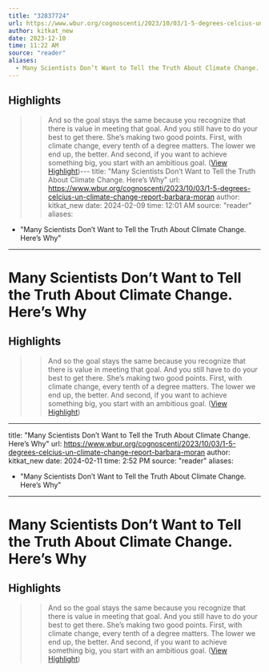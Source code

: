 ```yaml
---
title: "32837724"
url: https://www.wbur.org/cognoscenti/2023/10/03/1-5-degrees-celcius-un-climate-change-report-barbara-moran
author: kitkat_new
date: 2023-12-10
time: 11:22 AM
source: "reader"
aliases:
  - Many Scientists Don’t Want to Tell the Truth About Climate Change. Here’s Why
---
```

## Highlights
> > And so the goal stays the same because you recognize that there is value in meeting that goal. And you still have to do your best to get there.
> She’s making two good points. First, with climate change, every tenth of a degree matters. The lower we end up, the better. And second, if you want to achieve something big, you start with an ambitious goal. ([View Highlight](https://read.readwise.io/read/01hby7hqdtsxjbe9e9abytc8ye))---
title: "Many Scientists Don’t Want to Tell the Truth About Climate Change. Here’s Why"
url: https://www.wbur.org/cognoscenti/2023/10/03/1-5-degrees-celcius-un-climate-change-report-barbara-moran
author: kitkat_new
date: 2024-02-09
time: 12:01 AM
source: "reader"
aliases:
  - "Many Scientists Don’t Want to Tell the Truth About Climate Change. Here’s Why"
---
# Many Scientists Don’t Want to Tell the Truth About Climate Change. Here’s Why

## Highlights
> > And so the goal stays the same because you recognize that there is value in meeting that goal. And you still have to do your best to get there.
> She’s making two good points. First, with climate change, every tenth of a degree matters. The lower we end up, the better. And second, if you want to achieve something big, you start with an ambitious goal. ([View Highlight](https://read.readwise.io/read/01hby7hqdtsxjbe9e9abytc8ye))

---
title: "Many Scientists Don’t Want to Tell the Truth About Climate Change. Here’s Why"
url: https://www.wbur.org/cognoscenti/2023/10/03/1-5-degrees-celcius-un-climate-change-report-barbara-moran
author: kitkat_new
date: 2024-02-11
time: 2:52 PM
source: "reader"
aliases:
  - "Many Scientists Don’t Want to Tell the Truth About Climate Change. Here’s Why"
---
# Many Scientists Don’t Want to Tell the Truth About Climate Change. Here’s Why

## Highlights
> > And so the goal stays the same because you recognize that there is value in meeting that goal. And you still have to do your best to get there.
> She’s making two good points. First, with climate change, every tenth of a degree matters. The lower we end up, the better. And second, if you want to achieve something big, you start with an ambitious goal. ([View Highlight](https://read.readwise.io/read/01hby7hqdtsxjbe9e9abytc8ye))

